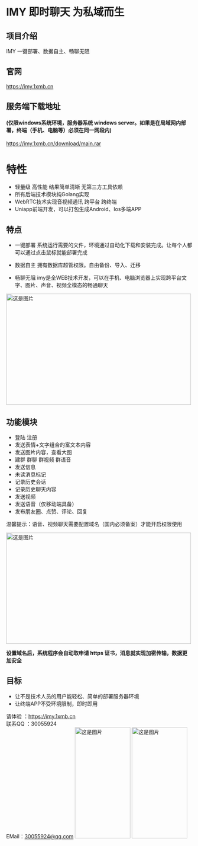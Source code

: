 # IMY 即时聊天 为私域而生

## 项目介绍
IMY 一键部署、数据自主、畅聊无阻

## 官网
https://imy.1xmb.cn

## 服务端下载地址
#### (仅限windows系统环境，服务器系统 windows server。如果是在局域网内部署，终端（手机、电脑等）必须在同一网段内)
https://imy.1xmb.cn/download/main.rar  



# 特性
* 轻量级 高性能 结果简单清晰 无第三方工具依赖
* 所有后端技术模块纯Golang实现  
* WebRTC技术实现音视频通讯 跨平台 跨终端
* Uniapp前端开发，可以打包生成Android、Ios多端APP

## 特点
* 一键部署
系统运行需要的文件，环境通过自动化下载和安装完成。让每个人都可以通过点击鼠标就能部署完成



* 数据自主
拥有数据库超管权限。自由备份、导入、迁移

* 畅聊无阻
imy是全WEB技术开发，可以在手机、电脑浏览器上实现跨平台文字、图片、声音、视频全模态的畅通聊天

<img alt="这是图片" height="300" src="https://imy.1xmb.cn/images/imy/2.png" title="my" width="500"/>

## 功能模块
* 登陆 注册
* 发送表情+文字组合的富文本内容
* 发送图片内容，查看大图
* 建群 群聊 群视频 群语音
* 发送信息
* 未读消息标记
* 记录历史会话
* 记录历史聊天内容
* 发送视频
* 发送语音（仅移动端具备）
* 发布朋友圈、点赞、评论、回复

温馨提示：语音、视频聊天需要配置域名（国内必须备案）才能开启权限使用

<img alt="这是图片" height="300" src="https://imy.1xmb.cn/images/imy/5.png" title="my" width="500"/>

**设置域名后，系统程序会自动取申请 https 证书，消息就实现加密传输，数据更加安全**

## 目标
* 让不是技术人员的用户能轻松、简单的部署服务器环境
* 让终端APP不受环境限制，即时即用

请体验 ：https://imy.1xmb.cn  
联系QQ ：30055924  
EMail：30055924@qq.com
<img alt="这是图片" height="300" src="https://imy.1xmb.cn/images/imy/my.png" title="my" width="150"/>
<img alt="这是图片" height="300" src="https://imy.1xmb.cn/images/imy/login.png" title="my" width="150"/>

